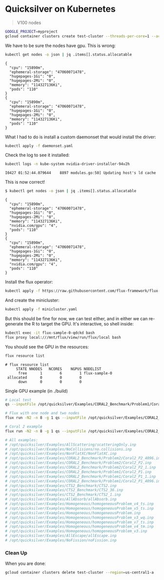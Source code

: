 # Quicksilver on Kubernetes

> V100 nodes

```bash
GOOGLE_PROJECT=myproject
gcloud container clusters create test-cluster --threads-per-core=1 --accelerator type=nvidia-tesla-v100,count=4 --num-nodes=2 --machine-type=n1-standard-32 --region=us-central1-a --project=${GOOGLE_PROJECT} 
```

We have to be sure the nodes have gpu. This is wrong:

```bash
kubectl get nodes -o json | jq .items[].status.allocatable
```
```console
{
  "cpu": "15890m",
  "ephemeral-storage": "47060071478",
  "hugepages-1Gi": "0",
  "hugepages-2Mi": "0",
  "memory": "114327136Ki",
  "pods": "110"
}
{
  "cpu": "15890m",
  "ephemeral-storage": "47060071478",
  "hugepages-1Gi": "0",
  "hugepages-2Mi": "0",
  "memory": "114327136Ki",
  "pods": "110"
}
```

What I had to do is install a custom daemonset that would install the driver:

```bash
kubectl apply -f daemonset.yaml
```

Check the log to see it installed:

```bash
kubectl logs -n kube-system nvidia-driver-installer-94v2h 
```
```console
I0427 01:52:44.079644    8897 modules.go:50] Updating host's ld cache
```

This is now correct!

```bash
$ kubectl get nodes -o json | jq .items[].status.allocatable
```
```console
{
  "cpu": "15890m",
  "ephemeral-storage": "47060071478",
  "hugepages-1Gi": "0",
  "hugepages-2Mi": "0",
  "memory": "114327136Ki",
  "nvidia.com/gpu": "4",
  "pods": "110"
}
{
  "cpu": "15890m",
  "ephemeral-storage": "47060071478",
  "hugepages-1Gi": "0",
  "hugepages-2Mi": "0",
  "memory": "114327136Ki",
  "nvidia.com/gpu": "4",
  "pods": "110"
}
```

Install the flux operator:

```bash
kubectl apply -f https://raw.githubusercontent.com/flux-framework/flux-operator/main/examples/dist/flux-operator.yaml
```

And create the minicluster:

```bash
kubectl apply -f minicluster.yaml
```

But this should be fine for now, we can test either, and in either we can re-generate the R to target the GPU. It's interactive, so shell inside:

```bash
kubectl exec -it flux-sample-0-qdckd bash
flux proxy local:///mnt/flux/view/run/flux/local bash
```

You should see the GPU in the resources:

```bash
flux resource list
```
```console
# flux resource list
     STATE NNODES   NCORES    NGPUS NODELIST
      free      1        6        1 flux-sample-0
 allocated      0        0        0 
      down      0        0        0 
```

Single GPU example (in ./build)

```bash
# Local test
qs --inputFile /opt/quicksilver/Examples/CORAL2_Benchmark/Problem1/Coral2_P1.inp

# Flux with one node and two nodes
flux run -N2 -n 8 -g 1 qs --inputFile /opt/quicksilver/Examples/CORAL2_Benchmark/Problem1/Coral2_P1.inp

# Coral 2 example
flux run -N2 -n 8 -g 1 qs --inputFile /opt/quicksilver/Examples/CORAL2_Benchmark/Problem2/Coral2_P2.inp

# All examples:
# /opt/quicksilver/Examples/AllScattering/scatteringOnly.inp
# /opt/quicksilver/Examples/NoCollisions/no.collisions.inp
# /opt/quicksilver/Examples/NonFlatXC/NonFlatXC.inp
# /opt/quicksilver/Examples/CORAL2_Benchmark/Problem2/Coral2_P2_4096.inp
# /opt/quicksilver/Examples/CORAL2_Benchmark/Problem2/Coral2_P2.inp
# /opt/quicksilver/Examples/CORAL2_Benchmark/Problem2/Coral2_P2_1.inp
# /opt/quicksilver/Examples/CORAL2_Benchmark/Problem1/Coral2_P1.inp
# /opt/quicksilver/Examples/CORAL2_Benchmark/Problem1/Coral2_P1_1.inp
# /opt/quicksilver/Examples/CORAL2_Benchmark/Problem1/Coral2_P1_4096.inp
# /opt/quicksilver/Examples/CTS2_Benchmark/CTS2.inp
# /opt/quicksilver/Examples/CTS2_Benchmark/CTS2_36.inp
# /opt/quicksilver/Examples/CTS2_Benchmark/CTS2_1.inp
# /opt/quicksilver/Examples/AllAbsorb/allAbsorb.inp
# /opt/quicksilver/Examples/Homogeneous/homogeneousProblem_v4_ts.inp
# /opt/quicksilver/Examples/Homogeneous/homogeneousProblem_v5_ts.inp
# /opt/quicksilver/Examples/Homogeneous/homogeneousProblem.inp
# /opt/quicksilver/Examples/Homogeneous/homogeneousProblem_v3_wq.inp
# /opt/quicksilver/Examples/Homogeneous/homogeneousProblem_v7_ts.inp
# /opt/quicksilver/Examples/Homogeneous/homogeneousProblem_v4_tm.inp
# /opt/quicksilver/Examples/Homogeneous/homogeneousProblem_v3.inp
# /opt/quicksilver/Examples/AllEscape/allEscape.inp
# /opt/quicksilver/Examples/NoFission/noFission.inp
```

### Clean Up

When you are done:

```bash
gcloud container clusters delete test-cluster --region=us-central1-a
```
